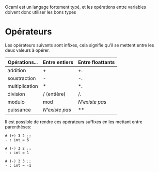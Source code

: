 Ocaml est un langage fortement typé, et les opérations entre variables doivent donc utiliser les bons types

# Opérateurs
Les opérateurs suivants sont infixes, cela signifie qu'il se mettent entre les deux valeurs à opérer.

| Opérations...  | Entre entiers  | Entre floattants |
| -------------- | -------------- | ---------------- |
| addition       | +              | +.               |
| soustraction   | -              | -.               |
| multiplication | *              | *.               |
| division       | / (entière)    | /.               |
| modulo         | mod            | *N'existe pas*   |
| puissance      | *N'existe pas* | **               |
Il est possible de rendre ces opérateurs suffixes en les mettant entre parenthèses:
```
# (+) 3 2 ;;
- : int = 5

# (-) 3 2 ;;
- : int = 1

# (-) 2 3 ;;
- : int = -1
``` 
